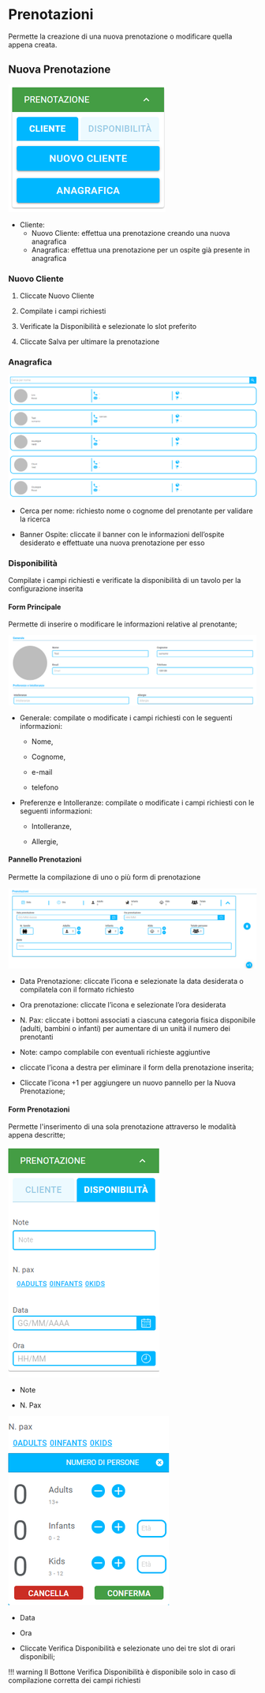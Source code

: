 # Prenotazioni

<div>Permette la creazione di una nuova prenotazione o modificare quella appena creata.</div>

## Nuova Prenotazione

![tabClient](../../assets/img/imgReservation/tabClient.png#tabClient)

* <div>Cliente: </div>

    * <div>Nuovo Cliente: effettua una prenotazione creando una nuova anagrafica</div>

    * <div>Anagrafica: effettua una prenotazione per un ospite già presente in anagrafica</div>

### Nuovo Cliente

1. Cliccate Nuovo Cliente

2. Compilate i campi richiesti

3. Verificate la Disponibilità e selezionate lo slot preferito

4. Cliccate Salva per ultimare la prenotazione

### Anagrafica

![searchClient](../../assets/img/imgReservation/searchClient.png#mobile)

* <div>Cerca per nome: richiesto nome o cognome del prenotante per validare la ricerca</div>

* Banner Ospite: cliccate il banner con le informazioni dell’ospite desiderato e effettuate una nuova prenotazione per esso

### Disponibilità

Compilate i campi richiesti e verificate la disponibilità di un tavolo per la configurazione inserita

#### Form Principale

Permette di inserire o modificare le informazioni relative al prenotante;

![informationSummary](../../assets/img/imgReservation/informationSummary.png#informationSummary)

* Generale: compilate o modificate i campi richiesti con le seguenti informazioni: 

    * Nome, 
    
    * Cognome, 
    
    * e-mail 
    
    * telefono

* Preferenze e Intolleranze: compilate o modificate i campi richiesti con le seguenti informazioni: 

    * Intolleranze, 
    
    * Allergie,

#### Pannello Prenotazioni

<div>Permette la compilazione di uno o più form di prenotazione</div>

![reservationPanel](../../assets/img/imgReservation/reservationPanel.png#reservationPanel)

* Data Prenotazione: cliccate l’icona e selezionate la data desiderata o compilatela con il formato richiesto

* Ora prenotazione: cliccate l’icona e selezionate l’ora desiderata 

* N. Pax: cliccate i bottoni associati a ciascuna categoria fisica disponibile (adulti, bambini o infanti) per aumentare di un unità il numero dei prenotanti

* <div>Note: campo complabile con eventuali richieste aggiuntive</div>

* cliccate l’icona a destra per eliminare il form della prenotazione inserita;

* Cliccate l’icona +1 per aggiungere un nuovo pannello per la Nuova Prenotazione;

#### Form Prenotazioni

<div>Permette l'inserimento di una sola prenotazione attraverso le modalità appena descritte;</div>

![reservationForm](../../assets/img/imgReservation/reservationForm.png#reservationForm)

* Note

* N. Pax

![paxForm](../../assets/img/imgReservation/paxForm.png#paxForm)

* Data

* Ora

* Cliccate Verifica Disponibilità e selezionate uno dei tre slot di orari disponibili;

!!! warning
    Il Bottone Verifica Disponibilità è disponibile solo in caso di compilazione corretta dei campi richiesti
